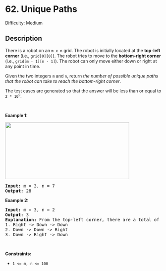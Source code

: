 # 62. Unique Paths

Difficulty: Medium
## Description
<p>There is a robot on an <code>m x n</code> grid. The robot is initially located at the <strong>top-left corner</strong> (i.e., <code>grid[0][0]</code>). The robot tries to move to the <strong>bottom-right corner</strong> (i.e., <code>grid[m - 1][n - 1]</code>). The robot can only move either down or right at any point in time.</p>
<p>Given the two integers <code>m</code> and <code>n</code>, return <em>the number of possible unique paths that the robot can take to reach the bottom-right corner</em>.</p>
<p>The test cases are generated so that the answer will be less than or equal to <code>2 * 10<sup>9</sup></code>.</p>
<p> </p>
<p><strong class="example">Example 1:</strong></p>
<img src="https://assets.leetcode.com/uploads/2018/10/22/robot_maze.png" style="width:400px;height:183px"/>
<pre><strong>Input:</strong> m = 3, n = 7
<strong>Output:</strong> 28
</pre>
<p><strong class="example">Example 2:</strong></p>
<pre><strong>Input:</strong> m = 3, n = 2
<strong>Output:</strong> 3
<strong>Explanation:</strong> From the top-left corner, there are a total of 3 ways to reach the bottom-right corner:
1. Right -&gt; Down -&gt; Down
2. Down -&gt; Down -&gt; Right
3. Down -&gt; Right -&gt; Down
</pre>
<p> </p>
<p><strong>Constraints:</strong></p>
<ul>
<li><code>1 &lt;= m, n &lt;= 100</code></li>
</ul>
